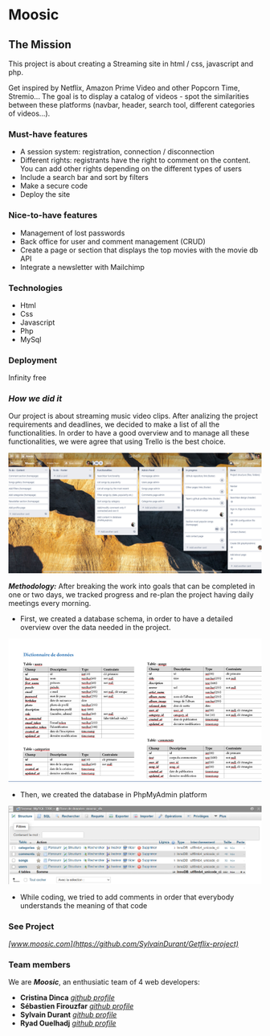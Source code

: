 # Moosic

## The Mission

This project is about creating a Streaming site in html / css, javascript and php.

Get inspired by Netflix, Amazon Prime Video and other Popcorn Time, Stremio... The goal is to display a catalog of videos - spot the similarities between these platforms (navbar, header, search tool, different categories of videos…).

### Must-have features

- A session system: registration, connection / disconnection
- Different rights: registrants have the right to comment on the content. You can add other rights depending on the different types of users
- Include a search bar and sort by filters
- Make a secure code
- Deploy the site

### Nice-to-have features

- Management of lost passwords
- Back office for user and comment management (CRUD)
- Create a page or section that displays the top movies with the movie db API
- Integrate a newsletter with Mailchimp

### Technologies

- Html
- Css
- Javascript
- Php
- MySql

### Deployment

Infinity free

### *How we did it*

Our project is about streaming music video clips.
After analizing the project requirements and deadlines, we decided to make a list of all the functionalities.
In order to have a good overview and to manage all these functionalities, we were agree that using Trello is the best choice. 

[![](https://github.com/SylvainDurant/Getflix-project/blob/main/images/trelloCapture.png?raw=true)](https://github.com/SylvainDurant/Getflix-project/blob/main/images/trelloCapture.png?raw=true)

***Methodology:*** After breaking the work into goals that can be completed in one or two days, we tracked progress and re-plan the project having daily meetings every morning.

- First, we created a database schema, in order to have a detailed overview over the data needed in the project.

[![](https://github.com/SylvainDurant/Getflix-project/blob/main/images/DbSchemaCapture.png?raw=true)](https://github.com/SylvainDurant/Getflix-project/blob/main/images/DbSchemaCapture.png?raw=true)

- Then, we created the database in PhpMyAdmin platform

[![](https://github.com/SylvainDurant/Getflix-project/blob/main/images/DbCapture.png?raw=true)](https://github.com/SylvainDurant/Getflix-project/blob/main/images/DbCapture.png?raw=true)

- While coding, we tried to add comments in order that everybody understands the meaning of that code 

### See Project

*[www.moosic.com](https://github.com/SylvainDurant/Getflix-project)*

### Team members

We are ***Moosic***, an enthusiatic team of 4 web developers:

- **Cristina Dinca** *[github profile](https://github.com/Shticrina)*
- **Sébastien Firouzfar** *[github profile](https://github.com/SebastienFirouzfar)*
- **Sylvain Durant** *[github profile](https://github.com/SylvainDurant)*
- **Ryad Ouelhadj** *[github profile](https://github.com/ryadouelhadj)*
